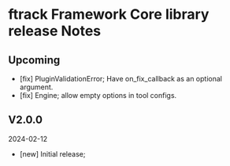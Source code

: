 # ftrack Framework Core library release Notes

## Upcoming

* [fix] PluginValidationError; Have on_fix_callback as an optional argument.
* [fix] Engine; allow empty options in tool configs.


## V2.0.0
2024-02-12

* [new] Initial release;
